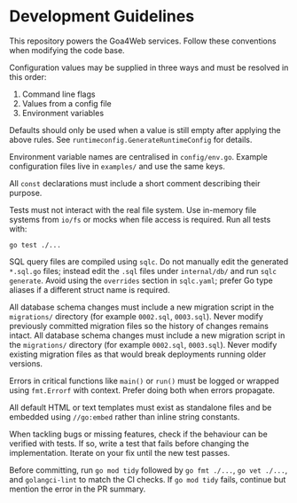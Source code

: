 # Development Guidelines

This repository powers the Goa4Web services. Follow these conventions when modifying the code base.

Configuration values may be supplied in three ways and must be resolved in this order:

1. Command line flags
2. Values from a config file
3. Environment variables

Defaults should only be used when a value is still empty after applying the above rules. See `runtimeconfig.GenerateRuntimeConfig` for details.

Environment variable names are centralised in `config/env.go`. Example configuration files live in `examples/` and use the same keys.

All `const` declarations must include a short comment describing their purpose.

Tests must not interact with the real file system. Use in-memory file systems from `io/fs` or mocks when file access is required. Run all tests with:

```
go test ./...
```

SQL query files are compiled using `sqlc`. Do not manually edit the generated `*.sql.go` files; instead edit the `.sql` files under `internal/db/` and run `sqlc generate`.
Avoid using the `overrides` section in `sqlc.yaml`; prefer Go type aliases if a different struct name is required.

All database schema changes must include a new migration script in the `migrations/` directory (for example `0002.sql`, `0003.sql`). Never modify previously committed migration files so the history of changes remains intact.
All database schema changes must include a new migration script in the `migrations/` directory (for example `0002.sql`, `0003.sql`). Never modify existing migration files as that would break deployments running older versions.

Errors in critical functions like `main()` or `run()` must be logged or wrapped using `fmt.Errorf` with context. Prefer doing both when errors propagate.

All default HTML or text templates must exist as standalone files and be embedded using `//go:embed` rather than inline string constants.

When tackling bugs or missing features, check if the behaviour can be verified with tests. If so, write a test that fails before changing the implementation. Iterate on your fix until the new test passes.

Before committing, run `go mod tidy` followed by `go fmt ./...`, `go vet ./...`, and `golangci-lint` to match the CI checks. If `go mod tidy` fails, continue but mention the error in the PR summary.
